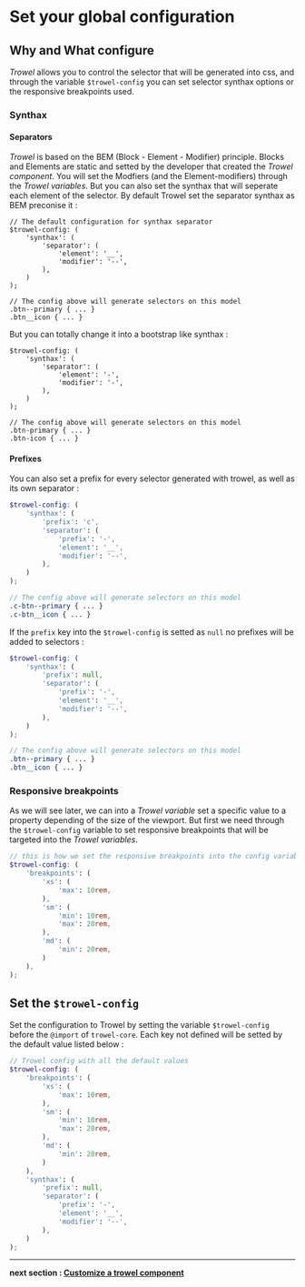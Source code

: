 # Set your global configuration

## Why and What configure
*Trowel* allows you to control the selector that will be generated into css, and through the variable `$trowel-config` you can set selector synthax options or the responsive breakpoints used.

### Synthax
#### Separators
*Trowel* is based on the BEM (Block - Element - Modifier) principle. Blocks and Elements are static and setted by the developer that created the *Trowel component*.
You will set the Modfiers (and the Element-modifiers) through the *Trowel variables*.
But you can also set the synthax that will seperate each element of the selector. By default Trowel set the separator synthax as BEM preconise it :

```
// The default configuration for synthax separator
$trowel-config: (
    'synthax': (
        'separator': (
            'element': '__',
            'modifier': '--',
        ),
    )
);

// The config above will generate selectors on this model
.btn--primary { ... }
.btn__icon { ... }
```

But you can totally change it into a bootstrap like synthax :

```
$trowel-config: (
    'synthax': (
        'separator': (
            'element': '-',
            'modifier': '-',
        ),
    )
);

// The config above will generate selectors on this model
.btn-primary { ... }
.btn-icon { ... }
```

#### Prefixes
You can also set a prefix for every selector generated with trowel, as well as its own separator :

```scss
$trowel-config: (
    'synthax': (
        'prefix': 'c',
        'separator': (
            'prefix': '-',
            'element': '__',
            'modifier': '--',
        ),
    )
);

// The config above will generate selectors on this model
.c-btn--primary { ... }
.c-btn__icon { ... }
```

If the `prefix` key into the `$trowel-config` is setted as `null` no prefixes will be added to selectors :

```scss
$trowel-config: (
    'synthax': (
        'prefix': null,
        'separator': (
            'prefix': '-',
            'element': '__',
            'modifier': '--',
        ),
    )
);

// The config above will generate selectors on this model
.btn--primary { ... }
.btn__icon { ... }
```

### Responsive breakpoints
As we will see later, we can into a *Trowel variable* set a specific value to a property depending of the size of the viewport. But first we need through the `$trowel-config` variable to set responsive breakpoints that will be targeted into the *Trowel variables*.

```scss
// this is how we set the responsive breakpoints into the config variable
$trowel-config: (
    'breakpoints': (
        'xs': (
            'max': 10rem,
        ),
        'sm': (
            'min': 10rem,
            'max': 20rem,
        ),
        'md': (
            'min': 20rem,
        )
    ),
);
```

## Set the `$trowel-config`
Set the configuration to Trowel by setting the variable `$trowel-config` before the `@import` of `trowel-core`. Each key not defined will be setted by the default value listed below :

```scss
// Trowel config with all the default values
$trowel-config: (
    'breakpoints': (
        'xs': (
            'max': 10rem,
        ),
        'sm': (
            'min': 10rem,
            'max': 20rem,
        ),
        'md': (
            'min': 20rem,
        )
    ),
    'synthax': (
        'prefix': null,
        'separator': (
            'prefix': '-',
            'element': '__',
            'modifier': '--',
        ),
    )
);
```

---
**next section : [Customize a trowel component](2.3-customize-a-trowel-component.md)**
